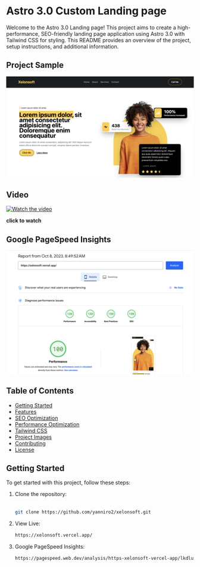 
# Astro 3.0 Custom Landing page

Welcome to the Astro 3.0 Landing page! This project aims to create a high-performance, SEO-friendly landing page application using Astro 3.0 with Tailwind CSS for styling. This README provides an overview of the project, setup instructions, and additional information.

## Project Sample
![Project Sample](/images/sample.png)


## Video 

[![Watch the video](https://img.youtube.com/vi/_HsAwZBsmB4/0.jpg)](https://youtu.be/_HsAwZBsmB4)

**click to watch**

## Google PageSpeed Insights

![Seo Sample](/images/seo.png)

## Table of Contents
- [Getting Started](#getting-started)
- [Features](#features)
- [SEO Optimization](#seo-optimization)
- [Performance Optimization](#performance-optimization)
- [Tailwind CSS](#tailwind-css)
- [Project Images](#project-images)
- [Contributing](#contributing)
- [License](#license)

## Getting Started

To get started with this project, follow these steps:

1. Clone the repository:
   ```sh

   git clone https://github.com/yanniro2/xelonsoft.git


2. View Live:
   ```sh
   https://xelonsoft.vercel.app/


3. Google PageSpeed Insights:
   ```sh
   https://pagespeed.web.dev/analysis/https-xelonsoft-vercel-app/lkdluto705?form_factor=mobile
